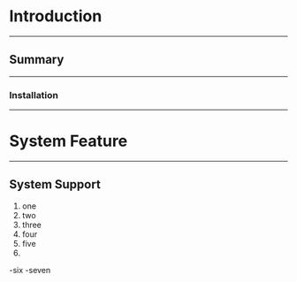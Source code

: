 # Introduction #
__________________________________________
## Summary ##
__________________________________________
### Installation ###
_________________________________________
# System Feature #
__________________________________________
## System Support ##
1. one
2. two
3. three
4. four
5. five
6. 
-six
-seven

